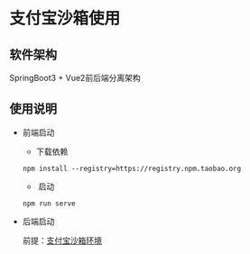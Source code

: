 # 支付宝沙箱使用

## 软件架构

SpringBoot3 + Vue2前后端分离架构



## 使用说明

- 前端启动

  - 下载依赖

  
  ```shell
  npm install --registry=https://registry.npm.taobao.org
  ```
  
  - ​	启动
  
  ```shell
  npm run serve
  ```
  
  



- 后端启动

  前提：[支付宝沙箱环境](https://blog.csdn.net/Mredust/article/details/136091326?spm=1001.2014.3001.5502)

